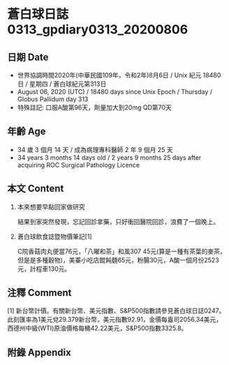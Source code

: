 [_metadata_:encoding]: - "utf-8"
[_metadata_:language]: - "zh-Hant-TW"
[_metadata_:fileformat]: - "markdown"
[_metadata_:MIME_type]: - "text/plain"
[_metadata_:markdown_version]: - "commonmark version 0.29"
[_metadata_:markdown_spec]: - "https://spec.commonmark.org/0.29/"

# 蒼白球日誌0313_gpdiary0313_20200806 #

## 日期 Date ##

* 世界協調時間2020年(中華民國109年，令和2年)8月6日 / Unix 紀元 18480 日 / 星期四 / 蒼白球紀元第313日
* August 06, 2020 (UTC) / 18480 days since Unix Epoch / Thursday / Globus Pallidum day 313
* 特殊註記: 口服A酸第96天，劑量加大到20mg QD第70天

## 年齡 Age ##

* 34 歲 3 個月 14 天 / 成為病理專科醫師 2 年 9 個月 25 天
* 34 years 3 months 14 days old / 2 years 9 months 25 days after acquiring ROC Surgical Pathology Licence

## 本文 Content ##

1. 本來想要早點回家做研究

    結果到家突然發現，忘記回診拿藥，只好衝回醫院回診，浪費了一個晚上。

2. 蒼白球飲食誌暨物價筆記[1]

    C院香菇肉丸便當76元，「八曜和茶」和風307 45元(算是一種有茶葉的麥茶，但是是多種穀物)，美蓁小吃店餛飩麵65元，粉腸30元，A酸一個月份2523元，計程車130元。

## 注釋 Comment ##

[1] 新台幣計價。有關新台幣、美元指數、S&P500指數請參見蒼白球日誌0247。此刻匯率為1美元兌29.379新台幣，美元指數92.91，金價每盎司2056.34美元，西德州中級(WTI)原油價格每桶42.22美元，S&P500指數3325.8。

## 附錄 Appendix ##

